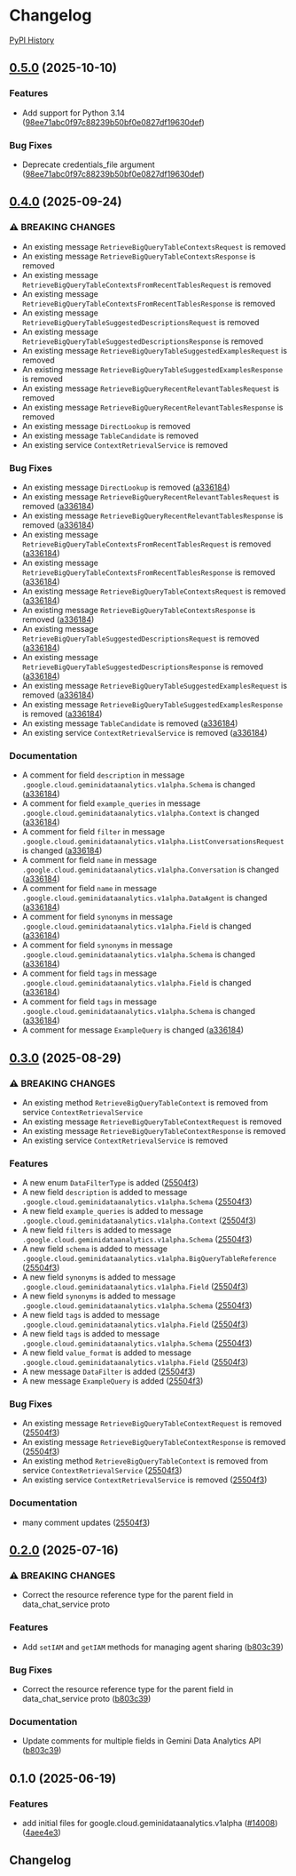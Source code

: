# Changelog

[PyPI History][1]

[1]: https://pypi.org/project/google-cloud-geminidataanalytics/#history

## [0.5.0](https://github.com/googleapis/google-cloud-python/compare/google-cloud-geminidataanalytics-v0.4.0...google-cloud-geminidataanalytics-v0.5.0) (2025-10-10)


### Features

* Add support for Python 3.14  ([98ee71abc0f97c88239b50bf0e0827df19630def](https://github.com/googleapis/google-cloud-python/commit/98ee71abc0f97c88239b50bf0e0827df19630def))


### Bug Fixes

* Deprecate credentials_file argument  ([98ee71abc0f97c88239b50bf0e0827df19630def](https://github.com/googleapis/google-cloud-python/commit/98ee71abc0f97c88239b50bf0e0827df19630def))

## [0.4.0](https://github.com/googleapis/google-cloud-python/compare/google-cloud-geminidataanalytics-v0.3.0...google-cloud-geminidataanalytics-v0.4.0) (2025-09-24)


### ⚠ BREAKING CHANGES

* An existing message `RetrieveBigQueryTableContextsRequest` is removed
* An existing message `RetrieveBigQueryTableContextsResponse` is removed
* An existing message `RetrieveBigQueryTableContextsFromRecentTablesRequest` is removed
* An existing message `RetrieveBigQueryTableContextsFromRecentTablesResponse` is removed
* An existing message `RetrieveBigQueryTableSuggestedDescriptionsRequest` is removed
* An existing message `RetrieveBigQueryTableSuggestedDescriptionsResponse` is removed
* An existing message `RetrieveBigQueryTableSuggestedExamplesRequest` is removed
* An existing message `RetrieveBigQueryTableSuggestedExamplesResponse` is removed
* An existing message `RetrieveBigQueryRecentRelevantTablesRequest` is removed
* An existing message `RetrieveBigQueryRecentRelevantTablesResponse` is removed
* An existing message `DirectLookup` is removed
* An existing message `TableCandidate` is removed
* An existing service `ContextRetrievalService` is removed

### Bug Fixes

* An existing message `DirectLookup` is removed ([a336184](https://github.com/googleapis/google-cloud-python/commit/a336184b9e2f327251ff1785283b3eebf1a36b6d))
* An existing message `RetrieveBigQueryRecentRelevantTablesRequest` is removed ([a336184](https://github.com/googleapis/google-cloud-python/commit/a336184b9e2f327251ff1785283b3eebf1a36b6d))
* An existing message `RetrieveBigQueryRecentRelevantTablesResponse` is removed ([a336184](https://github.com/googleapis/google-cloud-python/commit/a336184b9e2f327251ff1785283b3eebf1a36b6d))
* An existing message `RetrieveBigQueryTableContextsFromRecentTablesRequest` is removed ([a336184](https://github.com/googleapis/google-cloud-python/commit/a336184b9e2f327251ff1785283b3eebf1a36b6d))
* An existing message `RetrieveBigQueryTableContextsFromRecentTablesResponse` is removed ([a336184](https://github.com/googleapis/google-cloud-python/commit/a336184b9e2f327251ff1785283b3eebf1a36b6d))
* An existing message `RetrieveBigQueryTableContextsRequest` is removed ([a336184](https://github.com/googleapis/google-cloud-python/commit/a336184b9e2f327251ff1785283b3eebf1a36b6d))
* An existing message `RetrieveBigQueryTableContextsResponse` is removed ([a336184](https://github.com/googleapis/google-cloud-python/commit/a336184b9e2f327251ff1785283b3eebf1a36b6d))
* An existing message `RetrieveBigQueryTableSuggestedDescriptionsRequest` is removed ([a336184](https://github.com/googleapis/google-cloud-python/commit/a336184b9e2f327251ff1785283b3eebf1a36b6d))
* An existing message `RetrieveBigQueryTableSuggestedDescriptionsResponse` is removed ([a336184](https://github.com/googleapis/google-cloud-python/commit/a336184b9e2f327251ff1785283b3eebf1a36b6d))
* An existing message `RetrieveBigQueryTableSuggestedExamplesRequest` is removed ([a336184](https://github.com/googleapis/google-cloud-python/commit/a336184b9e2f327251ff1785283b3eebf1a36b6d))
* An existing message `RetrieveBigQueryTableSuggestedExamplesResponse` is removed ([a336184](https://github.com/googleapis/google-cloud-python/commit/a336184b9e2f327251ff1785283b3eebf1a36b6d))
* An existing message `TableCandidate` is removed ([a336184](https://github.com/googleapis/google-cloud-python/commit/a336184b9e2f327251ff1785283b3eebf1a36b6d))
* An existing service `ContextRetrievalService` is removed ([a336184](https://github.com/googleapis/google-cloud-python/commit/a336184b9e2f327251ff1785283b3eebf1a36b6d))


### Documentation

* A comment for field `description` in message `.google.cloud.geminidataanalytics.v1alpha.Schema` is changed ([a336184](https://github.com/googleapis/google-cloud-python/commit/a336184b9e2f327251ff1785283b3eebf1a36b6d))
* A comment for field `example_queries` in message `.google.cloud.geminidataanalytics.v1alpha.Context` is changed ([a336184](https://github.com/googleapis/google-cloud-python/commit/a336184b9e2f327251ff1785283b3eebf1a36b6d))
* A comment for field `filter` in message `.google.cloud.geminidataanalytics.v1alpha.ListConversationsRequest` is changed ([a336184](https://github.com/googleapis/google-cloud-python/commit/a336184b9e2f327251ff1785283b3eebf1a36b6d))
* A comment for field `name` in message `.google.cloud.geminidataanalytics.v1alpha.Conversation` is changed ([a336184](https://github.com/googleapis/google-cloud-python/commit/a336184b9e2f327251ff1785283b3eebf1a36b6d))
* A comment for field `name` in message `.google.cloud.geminidataanalytics.v1alpha.DataAgent` is changed ([a336184](https://github.com/googleapis/google-cloud-python/commit/a336184b9e2f327251ff1785283b3eebf1a36b6d))
* A comment for field `synonyms` in message `.google.cloud.geminidataanalytics.v1alpha.Field` is changed ([a336184](https://github.com/googleapis/google-cloud-python/commit/a336184b9e2f327251ff1785283b3eebf1a36b6d))
* A comment for field `synonyms` in message `.google.cloud.geminidataanalytics.v1alpha.Schema` is changed ([a336184](https://github.com/googleapis/google-cloud-python/commit/a336184b9e2f327251ff1785283b3eebf1a36b6d))
* A comment for field `tags` in message `.google.cloud.geminidataanalytics.v1alpha.Field` is changed ([a336184](https://github.com/googleapis/google-cloud-python/commit/a336184b9e2f327251ff1785283b3eebf1a36b6d))
* A comment for field `tags` in message `.google.cloud.geminidataanalytics.v1alpha.Schema` is changed ([a336184](https://github.com/googleapis/google-cloud-python/commit/a336184b9e2f327251ff1785283b3eebf1a36b6d))
* A comment for message `ExampleQuery` is changed ([a336184](https://github.com/googleapis/google-cloud-python/commit/a336184b9e2f327251ff1785283b3eebf1a36b6d))

## [0.3.0](https://github.com/googleapis/google-cloud-python/compare/google-cloud-geminidataanalytics-v0.2.0...google-cloud-geminidataanalytics-v0.3.0) (2025-08-29)


### ⚠ BREAKING CHANGES

* An existing method `RetrieveBigQueryTableContext` is removed from service `ContextRetrievalService`
* An existing message `RetrieveBigQueryTableContextRequest` is removed
* An existing message `RetrieveBigQueryTableContextResponse` is removed
* An existing service `ContextRetrievalService` is removed

### Features

* A new enum `DataFilterType` is added ([25504f3](https://github.com/googleapis/google-cloud-python/commit/25504f3752d1e2c63d4f3f56114b7529c5f10b2e))
* A new field `description` is added to message `.google.cloud.geminidataanalytics.v1alpha.Schema` ([25504f3](https://github.com/googleapis/google-cloud-python/commit/25504f3752d1e2c63d4f3f56114b7529c5f10b2e))
* A new field `example_queries` is added to message `.google.cloud.geminidataanalytics.v1alpha.Context` ([25504f3](https://github.com/googleapis/google-cloud-python/commit/25504f3752d1e2c63d4f3f56114b7529c5f10b2e))
* A new field `filters` is added to message `.google.cloud.geminidataanalytics.v1alpha.Schema` ([25504f3](https://github.com/googleapis/google-cloud-python/commit/25504f3752d1e2c63d4f3f56114b7529c5f10b2e))
* A new field `schema` is added to message `.google.cloud.geminidataanalytics.v1alpha.BigQueryTableReference` ([25504f3](https://github.com/googleapis/google-cloud-python/commit/25504f3752d1e2c63d4f3f56114b7529c5f10b2e))
* A new field `synonyms` is added to message `.google.cloud.geminidataanalytics.v1alpha.Field` ([25504f3](https://github.com/googleapis/google-cloud-python/commit/25504f3752d1e2c63d4f3f56114b7529c5f10b2e))
* A new field `synonyms` is added to message `.google.cloud.geminidataanalytics.v1alpha.Schema` ([25504f3](https://github.com/googleapis/google-cloud-python/commit/25504f3752d1e2c63d4f3f56114b7529c5f10b2e))
* A new field `tags` is added to message `.google.cloud.geminidataanalytics.v1alpha.Field` ([25504f3](https://github.com/googleapis/google-cloud-python/commit/25504f3752d1e2c63d4f3f56114b7529c5f10b2e))
* A new field `tags` is added to message `.google.cloud.geminidataanalytics.v1alpha.Schema` ([25504f3](https://github.com/googleapis/google-cloud-python/commit/25504f3752d1e2c63d4f3f56114b7529c5f10b2e))
* A new field `value_format` is added to message `.google.cloud.geminidataanalytics.v1alpha.Field` ([25504f3](https://github.com/googleapis/google-cloud-python/commit/25504f3752d1e2c63d4f3f56114b7529c5f10b2e))
* A new message `DataFilter` is added ([25504f3](https://github.com/googleapis/google-cloud-python/commit/25504f3752d1e2c63d4f3f56114b7529c5f10b2e))
* A new message `ExampleQuery` is added ([25504f3](https://github.com/googleapis/google-cloud-python/commit/25504f3752d1e2c63d4f3f56114b7529c5f10b2e))


### Bug Fixes

* An existing message `RetrieveBigQueryTableContextRequest` is removed ([25504f3](https://github.com/googleapis/google-cloud-python/commit/25504f3752d1e2c63d4f3f56114b7529c5f10b2e))
* An existing message `RetrieveBigQueryTableContextResponse` is removed ([25504f3](https://github.com/googleapis/google-cloud-python/commit/25504f3752d1e2c63d4f3f56114b7529c5f10b2e))
* An existing method `RetrieveBigQueryTableContext` is removed from service `ContextRetrievalService` ([25504f3](https://github.com/googleapis/google-cloud-python/commit/25504f3752d1e2c63d4f3f56114b7529c5f10b2e))
* An existing service `ContextRetrievalService` is removed ([25504f3](https://github.com/googleapis/google-cloud-python/commit/25504f3752d1e2c63d4f3f56114b7529c5f10b2e))


### Documentation

* many comment updates ([25504f3](https://github.com/googleapis/google-cloud-python/commit/25504f3752d1e2c63d4f3f56114b7529c5f10b2e))

## [0.2.0](https://github.com/googleapis/google-cloud-python/compare/google-cloud-geminidataanalytics-v0.1.0...google-cloud-geminidataanalytics-v0.2.0) (2025-07-16)


### ⚠ BREAKING CHANGES

* Correct the resource reference type for the parent field in data_chat_service proto

### Features

* Add `setIAM` and `getIAM` methods for managing agent sharing ([b803c39](https://github.com/googleapis/google-cloud-python/commit/b803c3910c141e39d8982947b11c7ebc5ac8c3fe))


### Bug Fixes

* Correct the resource reference type for the parent field in data_chat_service proto ([b803c39](https://github.com/googleapis/google-cloud-python/commit/b803c3910c141e39d8982947b11c7ebc5ac8c3fe))


### Documentation

* Update comments for multiple fields in Gemini Data Analytics API ([b803c39](https://github.com/googleapis/google-cloud-python/commit/b803c3910c141e39d8982947b11c7ebc5ac8c3fe))

## 0.1.0 (2025-06-19)


### Features

* add initial files for google.cloud.geminidataanalytics.v1alpha ([#14008](https://github.com/googleapis/google-cloud-python/issues/14008)) ([4aee4e3](https://github.com/googleapis/google-cloud-python/commit/4aee4e3740d988e73aff2f613df66020f1657b24))

## Changelog
